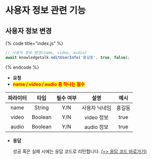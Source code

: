 # 사용자 정보 관련 기능
 
## 사용자 정보 변경

{% code title="index.js" %}
```javascript
// 사용자 정보 변경(name, video, audio)
await knowledgetalk.editUserInfo('홍길동', true, false);
```
{% endcode %}

- **요청**
- <mark style="color:red;">**name / video / audio 중 하나는 필수**</mark>

| <center>**파라미터**</center> | <center>**타입**</center> | <center>**필수 여부**</center> |   <center>**설명**</center>   |   <center>**예시**</center>   |
|:-:|:-:|:-:|:-:|:-:|
|              name             |          String           |               Y/N              |         사용자 닉네임         |              홍길동             |
|             video             |          Boolean          |               Y/N              |          video 정보           |               true             |
|             audio             |          Boolean          |               Y/N              |          audio 정보           |               true             |

- **응답**

  성공 혹은 실패 시에는 응답 코드로 리턴합니다. [(=> 응답 코드 바로가기)](https://docs.knowledgetalk.co.kr/web/code)